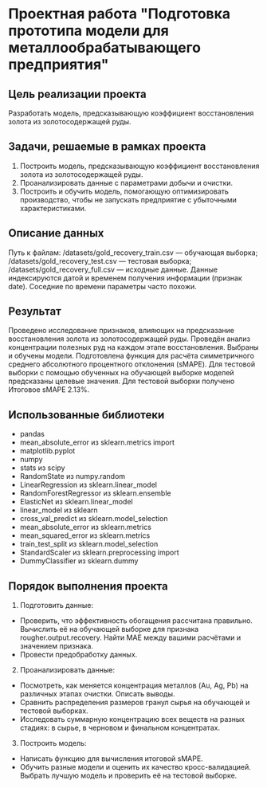 # Проектная работа "Подготовка прототипа модели для металлообрабатывающего предприятия"

## Цель реализации проекта
Разработать модель, предсказывающую коэффициент восстановления золота из золотосодержащей руды.

## Задачи, решаемые в рамках проекта
1. Построить модель, предсказывающую коэффициент восстановления золота из золотосодержащей руды. 
2. Проанализировать данные с параметрами добычи и очистки. 
3. Построить и обучить модель, помогающую оптимизировать производство, чтобы не запускать предприятие с убыточными характеристиками.

## Описание данных
Путь к файлам:
  /datasets/gold_recovery_train.csv — обучающая выборка;
  /datasets/gold_recovery_test.csv — тестовая выборка;
  /datasets/gold_recovery_full.csv — исходные данные.
Данные индексируются датой и временем получения информации (признак date). Соседние по времени параметры часто похожи.

## Результат
Проведено исследование признаков, влияющих на предсказание восстановления золота из золотосодержащей руды. Проведён анализ концентрации полезных руд на каждом этапе восстановления. Выбраны и обучены модели. Подготовлена функция для расчёта симметричного среднего абсолютного процентного отклонения (sMAPE). Для тестовой выборки с помощью обученных на обучающей выборке моделей предсказаны целевые значения. Для тестовой выборки получено Итоговое sMAPE 2.13%.

## Использованные библиотеки
* pandas
* mean_absolute_error из sklearn.metrics import 
* matplotlib.pyplot
* numpy
* stats из scipy
* RandomState из numpy.random
* LinearRegression из sklearn.linear_model 
* RandomForestRegressor из sklearn.ensemble 
* ElasticNet из sklearn.linear_model 
* linear_model из sklearn 
* cross_val_predict из sklearn.model_selection 
* mean_absolute_error из sklearn.metrics 
* mean_squared_error из sklearn.metrics 
* train_test_split из sklearn.model_selection 
* StandardScaler из sklearn.preprocessing import 
* DummyClassifier из sklearn.dummy 

## Порядок выполнения проекта
1. Подготовить данные:
* Проверить, что эффективность обогащения рассчитана правильно. Вычислить её на обучающей выборке для признака rougher.output.recovery. Найти MAE между вашими расчётами и значением признака.
* Провести предобработку данных.
2. Проанализировать данные:
* Посмотреть, как меняется концентрация металлов (Au, Ag, Pb) на различных этапах очистки. Описать выводы.
* Сравнить распределения размеров гранул сырья на обучающей и тестовой выборках.
* Исследовать суммарную концентрацию всех веществ на разных стадиях: в сырье, в черновом и финальном концентратах.
3. Построить модель:
* Написать функцию для вычисления итоговой sMAPE.
* Обучить разные модели и оценить их качество кросс-валидацией. Выбрать лучшую модель и проверить её на тестовой выборке.

